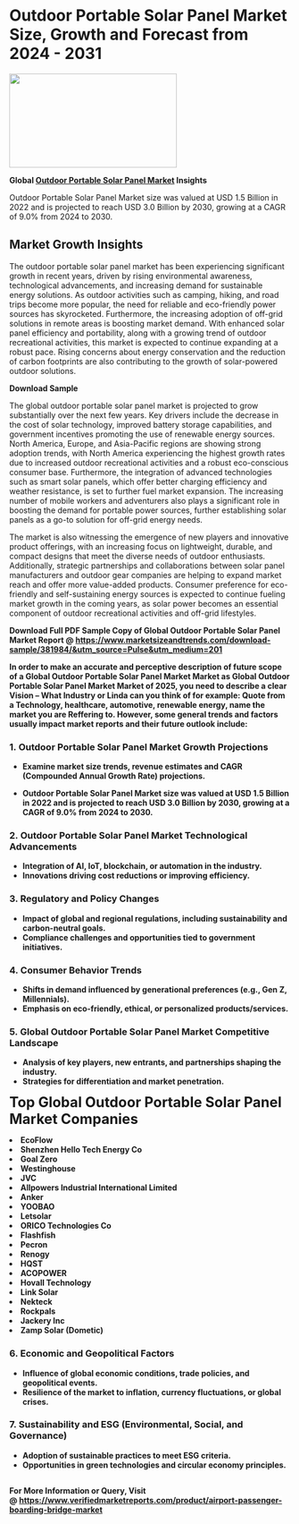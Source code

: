 <H1>Outdoor Portable Solar Panel Market Size, Growth and Forecast from 2024 - 2031</H1><img class="aligncenter size-medium wp-image-584254" src="https://thirdeyenews.in/wp-content/uploads/2024/09/Global-Market-Research-300x168.jpeg" alt="" width="300" height="168" /><p><strong>Global&nbsp;<a href="https://www.marketsizeandtrends.com/download-sample/381984/&amp;utm_source=Pulse&amp;utm_medium=201">Outdoor Portable Solar Panel Market</a> Insights</strong></p><p>Outdoor Portable Solar Panel Market size was valued at USD 1.5 Billion in 2022 and is projected to reach USD 3.0 Billion by 2030, growing at a CAGR of 9.0% from 2024 to 2030.</p><p><h2>Market Growth Insights</h2> <p>The outdoor portable solar panel market has been experiencing significant growth in recent years, driven by rising environmental awareness, technological advancements, and increasing demand for sustainable energy solutions. As outdoor activities such as camping, hiking, and road trips become more popular, the need for reliable and eco-friendly power sources has skyrocketed. Furthermore, the increasing adoption of off-grid solutions in remote areas is boosting market demand. With enhanced solar panel efficiency and portability, along with a growing trend of outdoor recreational activities, this market is expected to continue expanding at a robust pace. Rising concerns about energy conservation and the reduction of carbon footprints are also contributing to the growth of solar-powered outdoor solutions.</p> <p><strong>Download Sample</strong></p> <p>The global outdoor portable solar panel market is projected to grow substantially over the next few years. Key drivers include the decrease in the cost of solar technology, improved battery storage capabilities, and government incentives promoting the use of renewable energy sources. North America, Europe, and Asia-Pacific regions are showing strong adoption trends, with North America experiencing the highest growth rates due to increased outdoor recreational activities and a robust eco-conscious consumer base. Furthermore, the integration of advanced technologies such as smart solar panels, which offer better charging efficiency and weather resistance, is set to further fuel market expansion. The increasing number of mobile workers and adventurers also plays a significant role in boosting the demand for portable power sources, further establishing solar panels as a go-to solution for off-grid energy needs. <p>The market is also witnessing the emergence of new players and innovative product offerings, with an increasing focus on lightweight, durable, and compact designs that meet the diverse needs of outdoor enthusiasts. Additionally, strategic partnerships and collaborations between solar panel manufacturers and outdoor gear companies are helping to expand market reach and offer more value-added products. Consumer preference for eco-friendly and self-sustaining energy sources is expected to continue fueling market growth in the coming years, as solar power becomes an essential component of outdoor recreational activities and off-grid lifestyles.</p> <p><strong></p><p><span class=""><strong>Download Full PDF Sample Copy of Global Outdoor Portable Solar Panel Market Report</strong> @ <a href="https://www.marketsizeandtrends.com/download-sample/381984/&amp;utm_source=Pulse&amp;utm_medium=201" target="_blank">https://www.marketsizeandtrends.com/download-sample/381984/&amp;utm_source=Pulse&amp;utm_medium=201</a></span></p><p>In order to make an accurate and perceptive description of future scope of a Global&nbsp;Outdoor Portable Solar Panel Market Market as Global&nbsp;Outdoor Portable Solar Panel Market Market of 2025, you need to describe a clear Vision &ndash; What Industry or Linda can you think of for example: Quote from a Technology, healthcare, automotive, renewable energy, name the market you are Reffering to. However, some general trends and factors usually impact market reports and their future outlook include:</p><h3>1.&nbsp;<strong>Outdoor Portable Solar Panel Market Growth Projections</strong></h3><ul><li>Examine market size trends, revenue estimates and CAGR (Compounded Annual Growth Rate) projections.</li><li><p>Outdoor Portable Solar Panel Market size was valued at USD 1.5 Billion in 2022 and is projected to reach USD 3.0 Billion by 2030, growing at a CAGR of 9.0% from 2024 to 2030.</p></li></ul><h3>2.&nbsp;<strong>Outdoor Portable Solar Panel Market Technological Advancements</strong></h3><ul><li>Integration of AI, IoT, blockchain, or automation in the industry.</li><li>Innovations driving cost reductions or improving efficiency.</li></ul><h3>3.&nbsp;<strong>Regulatory and Policy Changes</strong></h3><ul><li>Impact of global and regional regulations, including sustainability and carbon-neutral goals.</li><li>Compliance challenges and opportunities tied to government initiatives.</li></ul><h3>4.&nbsp;<strong>Consumer Behavior Trends</strong></h3><ul><li>Shifts in demand influenced by generational preferences (e.g., Gen Z, Millennials).</li><li>Emphasis on eco-friendly, ethical, or personalized products/services.</li></ul><h3>5.&nbsp;<strong>Global Outdoor Portable Solar Panel Market Competitive Landscape</strong></h3><ul><li>Analysis of key players, new entrants, and partnerships shaping the industry.</li><li>Strategies for differentiation and market penetration.</li></ul><p data-pm-slice="1 1 []"><span style="color: inherit; font-family: inherit; font-size: 25px;">Top Global Outdoor Portable Solar Panel Market Companies</span></p><div class="" data-test-id=""><p><li>EcoFlow</li><li> Shenzhen Hello Tech Energy Co</li><li> Goal Zero</li><li> Westinghouse</li><li> JVC</li><li> Allpowers Industrial International Limited</li><li> Anker</li><li> YOOBAO</li><li> Letsolar</li><li> ORICO Technologies Co</li><li> Flashfish</li><li> Pecron</li><li> Renogy</li><li> HQST</li><li> ACOPOWER</li><li> Hovall Technology</li><li> Link Solar</li><li> Nekteck</li><li> Rockpals</li><li> Jackery Inc</li><li> Zamp Solar (Dometic)</li></p></div><h3>6.&nbsp;<strong>Economic and Geopolitical Factors</strong></h3><ul><li>Influence of global economic conditions, trade policies, and geopolitical events.</li><li>Resilience of the market to inflation, currency fluctuations, or global crises.</li></ul><h3>7.&nbsp;<strong>Sustainability and ESG (Environmental, Social, and Governance)</strong></h3><ul><li>Adoption of sustainable practices to meet ESG criteria.</li><li>Opportunities in green technologies and circular economy principles.</li></ul><h2><strong style="font-size: 14px;">For More Information or Query, Visit @&nbsp;</strong><a style="background-color: #ffffff; font-size: 14px;" href="https://www.marketsizeandtrends.com/report/outdoor-portable-solar-panel-market/" target="_blank">https://www.verifiedmarketreports.com/product/airport-passenger-boarding-bridge-market</a></h2>
